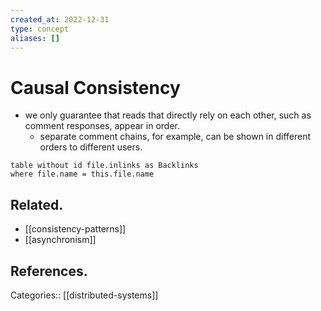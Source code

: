 ```yaml
---
created_at: 2022-12-31
type: concept
aliases: []
---
```


# Causal Consistency

- we only guarantee that reads that directly rely on each other, such as comment responses, appear in order.
	- separate comment chains, for example, can be shown in different orders to different users.

```dataview
table without id file.inlinks as Backlinks
where file.name = this.file.name
```

## Related.

- [[consistency-patterns]]
- [[asynchronism]]

## References.

Categories:: [[distributed-systems]]
